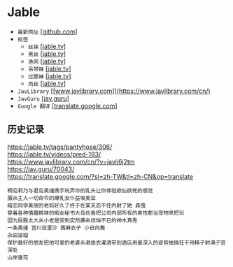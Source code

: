 # Jable
* `最新网址` [[github.com]](https://github.com/aj23koby4495612/aj23koby4495612)
* `标签`
    * `丝袜` [[jable.tv]](https://jable.tv/tags/pantyhose/)
    * `黑丝` [[jable.tv]](https://jable.tv/tags/black-pantyhose/)
    * `渔网` [[jable.tv]](https://jable.tv/tags/fishnets/)
    * `吊带袜` [[jable.tv]](https://jable.tv/tags/stockings/)
    * `过膝袜` [[jable.tv]](https://jable.tv/tags/knee-socks/)
    * `肉丝` [[jable.tv]](https://jable.tv/tags/flesh-toned-pantyhose/)
* `JavLibrary` [[www.javlibrary.com]](https://www.javlibrary.com/cn/)
* `JavGuru` [[jav.guru]](https://jav.guru/)
* `Google 翻译` [[translate.google.com]](https://translate.google.com/?sl=zh-TW&tl=zh-CN&op=translate)

## 历史记录
https://jable.tv/tags/pantyhose/306/  
https://jable.tv/videos/pred-193/  
https://www.javlibrary.com/cn/?v=javli6j2tm  
https://jav.guru/70043/  
https://translate.google.com/?sl=zh-TW&tl=zh-CN&op=translate
```
桐岛莉乃与君岛美绪携手玩弄你的乳头让你体验欲仙欲死的感觉
服从主人一切命令的爆乳女仆益坂美亚
暗恋同学美丽的老妈好久了终于在某天忍不住内射了她 森萤
穿着各种情趣裤袜的痴女秘书大岛优香把公司内部所有的男性都当宠物来把玩
因为屁股太大从小老是受到突然袭击烦恼不已的神木真秀
一条美绪 宫川亚里沙 茜麻衣子 小日向舞
永田波瑠
保护最好的朋友把他可爱的老婆永濑由衣灌酒带到酒店用最深入的姿势抽插狂干用精子射满子宫深处
山岸逢花